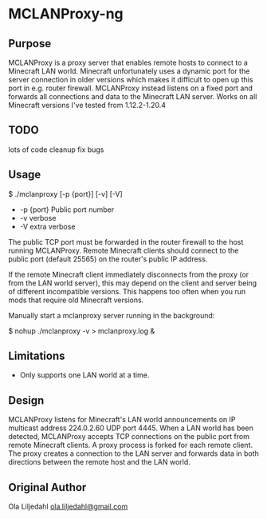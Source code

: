MCLANProxy-ng
==============

Purpose
--------------
MCLANProxy is a proxy server that enables remote hosts to connect to a Minecraft
LAN world. Minecraft unfortunately uses a dynamic port for the server connection in older versions which makes it difficult to open up this port in e.g. router firewall.
MCLANProxy instead listens on a fixed port and forwards all connections and data
to the Minecraft LAN server. Works on all Minecraft versions I've tested from 1.12.2-1.20.4

TODO
--------------
lots of code cleanup
fix bugs


Usage
--------------
$ ./mclanproxy [-p {port}] [-v] [-V]
- -p {port}       Public port number
- -v verbose
- -V extra verbose

The public TCP port must be forwarded in the router firewall to the host running MCLANProxy. Remote Minecraft clients should connect to the public port (default 25565) on the router's public IP address.

If the remote Minecraft client immediately disconnects from the proxy (or from the LAN world server), this may depend on the client and server being of different incompatible versions. This happens too often when you run mods that require old Minecraft versions.

Manually start a mclanproxy server running in the background:

$ nohup ./mclanproxy -v > mclanproxy.log &

Limitations
--------------
- Only supports one LAN world at a time.

Design
--------------
MCLANProxy listens for Minecraft's LAN world announcements on IP multicast
address 224.0.2.60 UDP port 4445. When a LAN world has been detected,
MCLANProxy accepts TCP connections on the public port from remote Minecraft
clients. A proxy process is forked for each remote client.
The proxy creates a connection to the LAN server and forwards data in both
directions between the remote host and the LAN world.

Original Author
--------------
Ola Liljedahl ola.liljedahl@gmail.com
